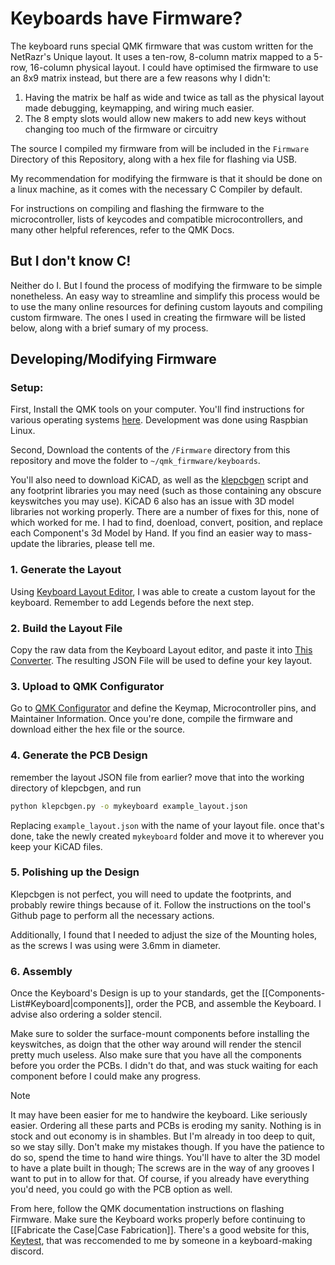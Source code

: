 
# Keyboards have Firmware?
The keyboard runs special QMK firmware that was custom written for the NetRazr's Unique layout. It uses a ten-row, 8-column matrix mapped to a 5-row, 16-column physical layout. I could have optimised the firmware to use an 8x9 matrix instead, but there are a few reasons why I didn't:

1. Having the matrix be half as wide and twice as tall as the physical layout made debugging, keymapping, and wiring much easier.
2. The 8 empty slots would allow new makers to add new keys without changing too much of the firmware or circuitry

The source I compiled my firmware from will be included in the `Firmware` Directory of this Repository, along with a hex file for flashing via USB.

My recommendation for modifying the firmware is that it should be done on a linux machine, as it comes with the necessary C Compiler by default. 

For instructions on compiling and flashing the firmware to the microcontroller, lists of keycodes and compatible microcontrollers, and many other helpful references, refer to the QMK Docs.

## But I don't know C!
Neither do I. But I found the process of modifying the firmware to be simple nonetheless. 
An easy way to streamline and simplify this process would be to use the many online resources for defining custom layouts and compiling custom firmware. The ones I used in creating the firmware will be listed below, along with a brief sumary of my process.

## Developing/Modifying Firmware
### Setup:
First, Install the QMK tools on your computer. You'll find instructions for various operating systems [here](https://docs.qmk.fm/#/newbs_getting_started). Development was done using Raspbian Linux.

Second, Download the contents of the `/Firmware` directory from this repository and move the folder to `~/qmk_firmware/keyboards`.

You'll also need to download KiCAD, as well as the [klepcbgen](https://github.com/jeroen94704/klepcbgen) script and any footprint libraries you may need (such as those containing any obscure keyswitches you may use). KiCAD 6 also has an issue with 3D model libraries not working properly. There are a number of fixes for this, none of which worked for me. I had to find, doenload, convert, position, and replace each Component's 3d Model by Hand. If you find an easier way to mass-update the libraries, please tell me.

### 1. Generate the Layout
Using [Keyboard Layout Editor](http://www.keyboard-layout-editor.com/), I was able to create a custom layout for the keyboard. Remember to add Legends before the next step.

### 2. Build the Layout File
Copy the raw data from the Keyboard Layout editor, and paste it into [This Converter](https://qmk.fm/converter/). The resulting JSON File will be used to define your key layout.

### 3. Upload to QMK Configurator
Go to [QMK Configurator](https://config.qmk.fm/#/checkerboards/quark_squared/LAYOUT_4_2x225u) and define the Keymap, Microcontroller pins, and Maintainer Information. Once you're done, compile the firmware and download either the hex file or the source.

### 4. Generate the PCB Design
remember the layout JSON file from earlier? move that into the working directory of klepcbgen, and run

```bash
python klepcbgen.py -o mykeyboard example_layout.json
```
Replacing `example_layout.json` with the name of your layout file. once that's done, take the newly created `mykeyboard` folder and move it to wherever you keep your KiCAD files.

### 5. Polishing up the Design
Klepcbgen is not perfect, you will need to update the footprints, and probably rewire things because of it. Follow the instructions on the tool's Github page to perform all the necessary actions.

Additionally, I found that I needed to adjust the size of the Mounting holes, as the screws I was using were 3.6mm in diameter.

### 6. Assembly
Once the Keyboard's Design is up to your standards, get the [[Components-List#Keyboard|components]], order the PCB, and assemble the Keyboard. I advise also ordering a solder stencil.

Make sure to solder the surface-mount components before installing the keyswitches, as doign that the other way around will render the stencil pretty much useless. Also make sure that you have all the components before you order the PCBs. I didn't do that, and was stuck waiting for each component before I could make any progress.

>[!NOTE]
>It may have been easier for me to handwire the keyboard. Like seriously easier. Ordering all these parts and PCBs is eroding my sanity. Nothing is in stock and out economy is in shambles. But I'm already in too deep to quit, so we stay silly.
>Don't make my mistakes though. If you have the patience to do so, spend the time to hand wire things. You'll have to alter the 3D model to have a plate built in though; The screws are in the way of any grooves I want to put in to allow for that.
>Of course, if you already have everything you'd need, you could go with the PCB option as well.

From here, follow the QMK documentation instructions on flashing Firmware. Make sure the Keyboard works properly before continuing to [[Fabricate the Case|Case Fabrication]]. There's a good website for this, [Keytest](https://en.key-test.ru/), that was reccomended to me by someone in a keyboard-making discord.